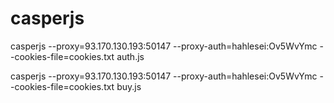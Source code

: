 # casperjs
casperjs --proxy=93.170.130.193:50147 --proxy-auth=hahlesei:Ov5WvYmc  --cookies-file=cookies.txt  auth.js

casperjs --proxy=93.170.130.193:50147 --proxy-auth=hahlesei:Ov5WvYmc  --cookies-file=cookies.txt  buy.js
